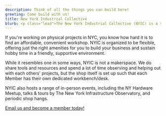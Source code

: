```yaml
---
description: Think of all the things you can build here!
greeting: Come build with us!
title: New York Industrial Collective
blurb: <p class="lead">The New York Industrial Collective (NYIC) is a shared workshop in Brooklyn, perfect for individuals and small teams making mechanical prototypes, selling consumer electronics, building wood projects, and generally maintaining an active shop practice.</p>
---
```


If you're working on physical projects in NYC, you know how hard it is to find an affordable, convenient workshop. NYIC is organized to be flexible, offering just the right amenities for you to build your business and sustain hobby time in a friendly, supportive environment.

While it resembles one in some ways, NYIC is not a makerspace. We do share tools and resources and spend a lot of time observing and helping out with each others' projects, but the shop itself is set up such that each Member has their own dedicated workbench/desk.

NYIC also hosts a range of in-person events, including the NY Hardware Meetup, talks & tours by The New York Infrastructure Observatory, and periodic shop hangs.

[Email us and become a member today!](mailto:info@nyic.shop)
